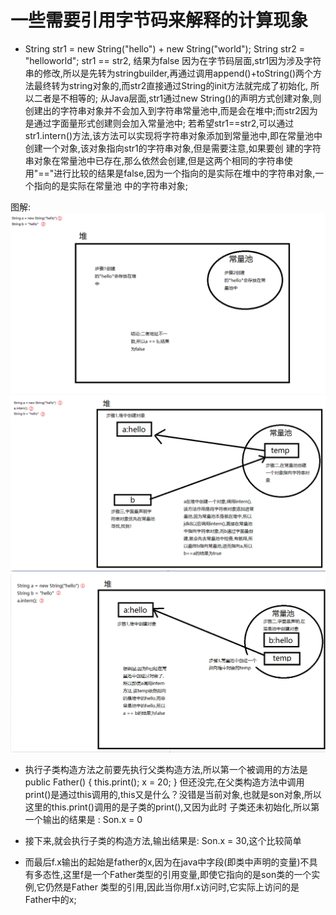 # 一些需要引用字节码来解释的计算现象
  - String str1 = new String("hello") + new String("world");  String str2 = "helloworld";
    str1 == str2, 结果为false
  因为在字节码层面,str1因为涉及字符串的修改,所以是先转为stringbuilder,再通过调用append()+toString()两个方法最终转为string对象的,而str2直接通过String的init方法就完成了初始化,
所以二者是不相等的;
  从Java层面,str1通过new String()的声明方式创建对象,则创建出的字符串对象并不会加入到字符串常量池中,而是会在堆中;而str2因为是通过字面量形式创建则会加入常量池中;
若希望str1==str2,可以通过str1.intern()方法,该方法可以实现将字符串对象添加到常量池中,即在常量池中创建一个对象,该对象指向str1的字符串对象,但是需要注意,如果要创
建的字符串对象在常量池中已存在,那么依然会创建,但是这两个相同的字符串使用"=="进行比较的结果是false,因为一个指向的是实际在堆中的字符串对象,一个指向的是实际在常量池
中的字符串对象;
  
  图解:
![img.png](../image/String/情况1.png)
![img.png](../image/String/情况2.png)
![img.png](../image/String/情况3.png)


- 执行子类构造方法之前要先执行父类构造方法,所以第一个被调用的方法是
  public Father() {
    this.print();
    x = 20;
  }
但还没完,在父类构造方法中调用print()是通过this调用的,this又是什么？没错是当前对象,也就是son对象,所以这里的this.print()调用的是子类的print(),又因为此时
子类还未初始化,所以第一个输出的结果是 : Son.x = 0

- 接下来,就会执行子类的构造方法,输出结果是: Son.x = 30,这个比较简单
- 而最后f.x输出的起始是father的x,因为在java中字段(即类中声明的变量)不具有多态性,这里f是一个Father类型的引用变量,即使它指向的是son类的一个实例,它仍然是Father
类型的引用,因此当你用f.x访问时,它实际上访问的是Father中的x;